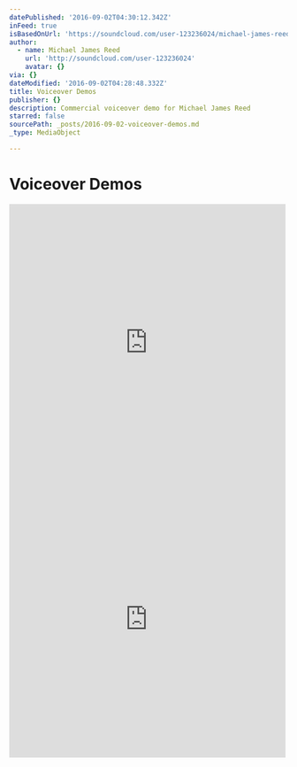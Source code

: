 ```yaml
---
datePublished: '2016-09-02T04:30:12.342Z'
inFeed: true
isBasedOnUrl: 'https://soundcloud.com/user-123236024/michael-james-reed-commercial'
author:
  - name: Michael James Reed
    url: 'http://soundcloud.com/user-123236024'
    avatar: {}
via: {}
dateModified: '2016-09-02T04:28:48.332Z'
title: Voiceover Demos
publisher: {}
description: Commercial voiceover demo for Michael James Reed
starred: false
sourcePath: _posts/2016-09-02-voiceover-demos.md
_type: MediaObject

---
```

# **Voiceover Demos**

<iframe src="https://cdn.embedly.com/widgets/media.html?src=https%3A%2F%2Fw.soundcloud.com%2Fplayer%2F%3Fvisual%3Dtrue%26url%3Dhttp%253A%252F%252Fapi.soundcloud.com%252Ftracks%252F281017232%26show_artwork%3Dtrue&amp;url=https%3A%2F%2Fsoundcloud.com%2Fuser-123236024%2Fmichael-james-reed-commercial&amp;image=http%3A%2F%2Fa1.sndcdn.com%2Fimages%2Ffb_placeholder.png%3F1472460763&amp;key=b7d04c9b404c499eba89ee7072e1c4f7&amp;type=text%2Fhtml&amp;schema=soundcloud" width="500" height="500" scrolling="no" frameborder="0" allowfullscreen="" style=""></iframe>

<iframe src="https://cdn.embedly.com/widgets/media.html?src=https%3A%2F%2Fw.soundcloud.com%2Fplayer%2F%3Fvisual%3Dtrue%26url%3Dhttp%253A%252F%252Fapi.soundcloud.com%252Ftracks%252F281017428%26show_artwork%3Dtrue&amp;url=https%3A%2F%2Fsoundcloud.com%2Fuser-123236024%2Fmichael-james-reed-corporate-narration&amp;image=http%3A%2F%2Fi1.sndcdn.com%2Fartworks-000180159920-jcxvge-t500x500.jpg&amp;key=b7d04c9b404c499eba89ee7072e1c4f7&amp;type=text%2Fhtml&amp;schema=soundcloud" width="500" height="500" scrolling="no" frameborder="0" allowfullscreen="" style=""></iframe>